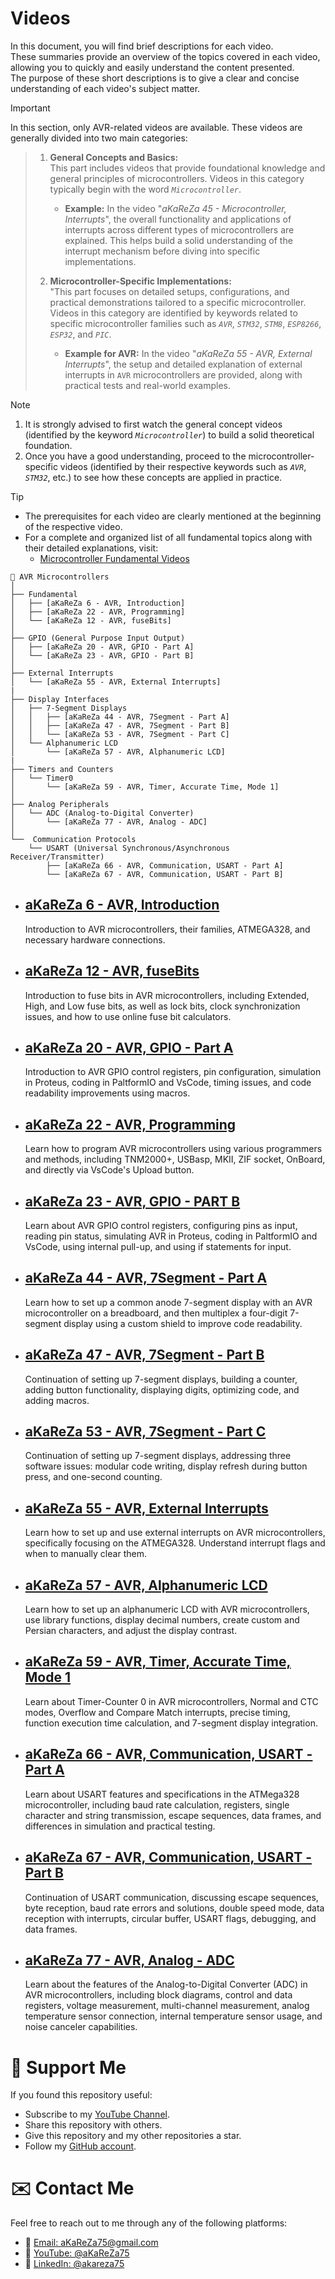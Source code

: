 # Videos
In this document, you will find brief descriptions for each video.  
These summaries provide an overview of the topics covered in each video, allowing you to quickly and easily understand the content presented.  
The purpose of these short descriptions is to give a clear and concise understanding of each video's subject matter.

> [!IMPORTANT]
In this section, only AVR-related videos are available. These videos are generally divided into two main categories:
>
> 1. **General Concepts and Basics:**  
   This part includes videos that provide foundational knowledge and general principles of microcontrollers. Videos in this category typically begin with the word *`Microcontroller`*.
>      - **Example:** In the video "*aKaReZa 45 - Microcontroller, Interrupts*", the overall functionality and applications of interrupts across different types of microcontrollers are explained. This helps build a solid understanding of the interrupt mechanism before diving into specific implementations.  
>    
> 2. **Microcontroller-Specific Implementations:**  
    "This part focuses on detailed setups, configurations, and practical demonstrations tailored to a specific microcontroller.  
    Videos in this category are identified by keywords related to specific microcontroller families such as *`AVR`*, *`STM32`*, *`STM8`*, *`ESP8266`*, *`ESP32`*, and *`PIC`*.
>      - **Example for AVR:** In the video "*aKaReZa 55 - AVR, External Interrupts*", the setup and detailed explanation of external interrupts in `AVR` microcontrollers are provided, along with practical tests and real-world examples.  

> [!NOTE]
> 1. It is strongly advised to first watch the general concept videos (identified by the keyword *`Microcontroller`*) to build a solid theoretical foundation. 
> 2. Once you have a good understanding, proceed to the microcontroller-specific videos (identified by their respective keywords such as *`AVR`*, *`STM32`*, etc.) to see how these concepts are applied in practice.  

> [!TIP]  
> - The prerequisites for each video are clearly mentioned at the beginning of the respective video.  
> - For a complete and organized list of all fundamental topics along with their detailed explanations, visit:  
>    -  [Microcontroller Fundamental Videos](https://github.com/aKaReZa75/Microcontroller/Videos.md)


```plaintext
📁 AVR Microcontrollers
│
├── Fundamental
│   ├── [aKaReZa 6 - AVR, Introduction]
│   ├── [aKaReZa 22 - AVR, Programming]
│   └── [aKaReZa 12 - AVR, fuseBits]
│
├── GPIO (General Purpose Input Output)
│   ├── [aKaReZa 20 - AVR, GPIO - Part A]
│   └── [aKaReZa 23 - AVR, GPIO - Part B]
│
├── External Interrupts
│   └── [aKaReZa 55 - AVR, External Interrupts]
|
├── Display Interfaces
│   ├── 7-Segment Displays
│   │   ├── [aKaReZa 44 - AVR, 7Segment - Part A]
│   │   ├── [aKaReZa 47 - AVR, 7Segment - Part B]
│   │   └── [aKaReZa 53 - AVR, 7Segment - Part C]
│   └── Alphanumeric LCD
│       └── [aKaReZa 57 - AVR, Alphanumeric LCD]
|
├── Timers and Counters
│   └── Timer0
│       └── [aKaReZa 59 - AVR, Timer, Accurate Time, Mode 1]
│
├── Analog Peripherals
│   └── ADC (Analog-to-Digital Converter)
│       └── [aKaReZa 77 - AVR, Analog - ADC]
│
└──  Communication Protocols
    └── USART (Universal Synchronous/Asynchronous Receiver/Transmitter)
        ├── [aKaReZa 66 - AVR, Communication, USART - Part A]
        └── [aKaReZa 67 - AVR, Communication, USART - Part B]
```


- [aKaReZa 6 - AVR, Introduction](https://youtu.be/MzOPimZQYaU)  
    ---  
    Introduction to AVR microcontrollers, their families, ATMEGA328, and necessary hardware connections.

- [aKaReZa 12 - AVR, fuseBits](https://youtu.be/fGsOeDv1-gI)  
    ---  
    Introduction to fuse bits in AVR microcontrollers, including Extended, High, and Low fuse bits, as well as lock bits, clock synchronization issues, and how to use online fuse bit calculators.

- [aKaReZa 20 - AVR, GPIO - Part A](https://youtu.be/_0uQSh0qBBo)  
    ---  
    Introduction to AVR GPIO control registers, pin configuration, simulation in Proteus, coding in PaltformIO and VsCode, timing issues, and code readability improvements using macros.

- [aKaReZa 22 - AVR, Programming](https://youtu.be/Kn6aQvtuO08)  
    ---  
    Learn how to program AVR microcontrollers using various programmers and methods, including TNM2000+, USBasp, MKII, ZIF socket, OnBoard, and directly via VsCode's Upload button.

- [aKaReZa 23 - AVR, GPIO - PART B](https://youtu.be/xa3nRQx28Nw)  
    ---  
    Learn about AVR GPIO control registers, configuring pins as input, reading pin status, simulating AVR in Proteus, coding in PaltformIO and VsCode, using internal pull-up, and using if statements for input.

- [aKaReZa 44 - AVR, 7Segment - Part A](https://youtu.be/HGlJtcpjZ-E)  
    ---  
    Learn how to set up a common anode 7-segment display with an AVR microcontroller on a breadboard, and then multiplex a four-digit 7-segment display using a custom shield to improve code readability.

- [aKaReZa 47 - AVR, 7Segment - Part B](https://youtu.be/_pwxBJ06aMk)  
    ---  
    Continuation of setting up 7-segment displays, building a counter, adding button functionality, displaying digits, optimizing code, and adding macros.

- [aKaReZa 53 - AVR, 7Segment - Part C](https://youtu.be/5OG6KQWCLCA)  
    ---  
    Continuation of setting up 7-segment displays, addressing three software issues: modular code writing, display refresh during button press, and one-second counting.

- [aKaReZa 55 - AVR, External Interrupts](https://youtu.be/eGV7mYVpWX4)  
    ---  
    Learn how to set up and use external interrupts on AVR microcontrollers, specifically focusing on the ATMEGA328. Understand interrupt flags and when to manually clear them.
  
- [aKaReZa 57 - AVR, Alphanumeric LCD](https://youtu.be/hNRjyU02NoM)  
    ---  
    Learn how to set up an alphanumeric LCD with AVR microcontrollers, use library functions, display decimal numbers, create custom and Persian characters, and adjust the display contrast.

- [aKaReZa 59 - AVR, Timer, Accurate Time, Mode 1](https://youtu.be/J1_z-FngLbA)  
    ---  
    Learn about Timer-Counter 0 in AVR microcontrollers, Normal and CTC modes, Overflow and Compare Match interrupts, precise timing, function execution time calculation, and 7-segment display integration.

- [aKaReZa 66 - AVR, Communication, USART - Part A](https://youtu.be/TJEfbymLoTs)  
    ---  
    Learn about USART features and specifications in the ATMega328 microcontroller, including baud rate calculation, registers, single character and string transmission, escape sequences, data frames, and differences in simulation and practical testing.

- [aKaReZa 67 - AVR, Communication, USART - Part B](https://youtu.be/HWJqS9NjYIA)  
    ---  
    Continuation of USART communication, discussing escape sequences, byte reception, baud rate errors and solutions, double speed mode, data reception with interrupts, circular buffer, USART flags, debugging, and data frames.

- [aKaReZa 77 - AVR, Analog - ADC](https://youtu.be/SJJGwX5tNis)  
    ---  
    Learn about the features of the Analog-to-Digital Converter (ADC) in AVR microcontrollers, including block diagrams, control and data registers, voltage measurement, multi-channel measurement, analog temperature sensor connection, internal temperature sensor usage, and noise canceler capabilities.


# 🌟 Support Me
If you found this repository useful:
- Subscribe to my [YouTube Channel](https://www.youtube.com/@aKaReZa75).
- Share this repository with others.
- Give this repository and my other repositories a star.
- Follow my [GitHub account](https://github.com/aKaReZa75).

# ✉️ Contact Me
Feel free to reach out to me through any of the following platforms:
- 📧 [Email: aKaReZa75@gmail.com](mailto:aKaReZa75@gmail.com)
- 🎥 [YouTube: @aKaReZa75](https://www.youtube.com/@aKaReZa75)
- 💼 [LinkedIn: @akareza75](https://www.linkedin.com/in/akareza75)
